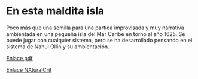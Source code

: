 # En esta maldita isla
Poco más que una semilla para una partida improvisada y muy narrativa ambientada en una pequeña isla del Mar Caribe en torno al año 1625. Se puede jugar con cualquier sistema, pero se ha desarrollado pensando en el sistema de Nahui Ollin y su ambientación.

[Enlace pdf](https://github.com/lobotic/ROL/edit/master/Partidas/IslaMaldita.pdf)

[Enlace NAturalCrit](https://homebrewery.naturalcrit.com/share/cPe1ZCNR-)
